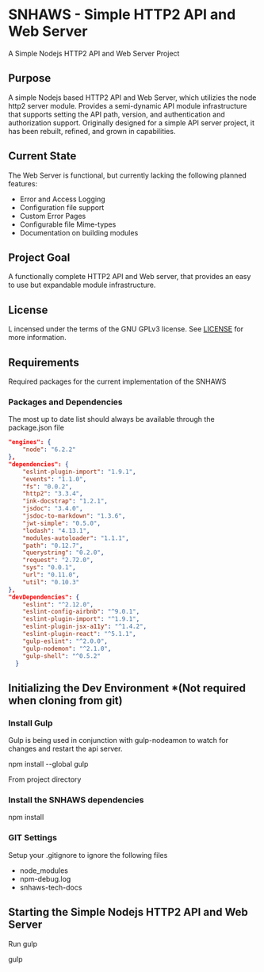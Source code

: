 # SNHAWS - Simple HTTP2 API and Web Server
A Simple Nodejs HTTP2 API and Web Server Project

## Purpose

A simple Nodejs based HTTP2 API and Web Server, which utilizies the node http2 server module. Provides a semi-dynamic API module infrastructure that supports setting the API path, version, and authentication and authorization support.
Originally designed for a simple API server project, it has been rebuilt, refined, and grown in capabilities.

## Current State

The Web Server is functional, but currently lacking the following planned features:

- Error and Access Logging
- Configuration file support
- Custom Error Pages
- Configurable file Mime-types
- Documentation on building modules

## Project Goal

A functionally complete HTTP2 API and Web server, that provides an easy to use but expandable module infrastructure.

## License

L incensed under the terms of the GNU GPLv3 license. See [LICENSE](LICENSE) for more information.

## Requirements

Required packages for the current implementation of the SNHAWS

### Packages and Dependencies

The most up to date list should always be available through the package.json file

```json
"engines": {
    "node": "6.2.2"
},
"dependencies": {
    "eslint-plugin-import": "1.9.1",
    "events": "1.1.0",
    "fs": "0.0.2",
    "http2": "3.3.4",
    "ink-docstrap": "1.2.1",
    "jsdoc": "3.4.0",
    "jsdoc-to-markdown": "1.3.6",
    "jwt-simple": "0.5.0",
    "lodash": "4.13.1",
    "modules-autoloader": "1.1.1",
    "path": "0.12.7",
    "querystring": "0.2.0",
    "request": "2.72.0",
    "sys": "0.0.1",
    "url": "0.11.0",
    "util": "0.10.3"
},
"devDependencies": {
    "eslint": "^2.12.0",
    "eslint-config-airbnb": "^9.0.1",
    "eslint-plugin-import": "^1.9.1",
    "eslint-plugin-jsx-a11y": "^1.4.2",
    "eslint-plugin-react": "^5.1.1",
    "gulp-eslint": "^2.0.0",
    "gulp-nodemon": "^2.1.0",
    "gulp-shell": "^0.5.2"
  }
```
  
## Initializing the Dev Environment *(Not required when cloning from git)

### Install Gulp
Gulp is being used in conjunction with gulp-nodeamon to watch for changes and restart the api server.

 npm install --global gulp

From project directory

### Install the SNHAWS dependencies
npm install

### GIT Settings

Setup your .gitignore to ignore the following files
- node_modules
- npm-debug.log
- snhaws-tech-docs

## Starting the Simple Nodejs HTTP2 API and Web Server
Run gulp

 gulp
 
## 